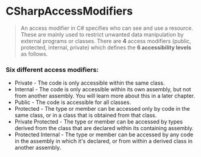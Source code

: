 # CSharpAccessModifiers

> An access modifier in C# specifies who can see and use a resource. These are mainly used to restrict unwanted data manipulation by external programs or classes. There are **4** access modifiers (public, protected, internal, private) which defines the **6 accessibility levels** as follows.

### Six different access modifiers:

*   Private - The code is only accessible within the same class.
*   Internal - The code is only accessible within its own assembly, but not from another assembly. You will learn more about this in a later chapter.
*   Public - The code is accessible for all classes.
*   Protected - The type or member can be accessed only by code in the same class, or in a class that is obtained from that class.
*   Private Protected - The type or member can be accessed by types derived from the class that are declared within its containing assembly.
*   Protected Internal - The type or member can be accessed by any code in the assembly in which it's declared, or from within a derived class in another assembly.
